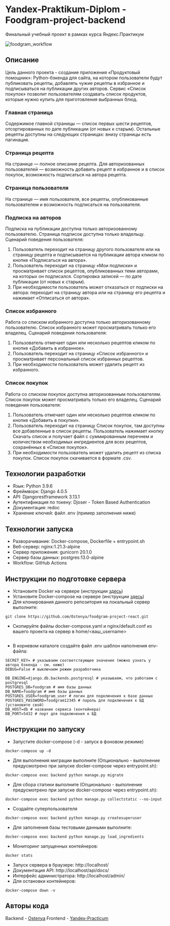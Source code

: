 # Yandex-Praktikum-Diplom - Foodgram-project-backend

Финальный учебный проект в рамках курса Яндекс.Практикум

![foodgram_workflow](https://github.com/ostenya/foodgram-project-react/actions/workflows/foodgram_workflow.yml/badge.svg)

## Описание
Цель данного проекта - создание приложения «Продуктовый помощник»: Python-бэкенда для сайта, на котором пользователи будут публиковать рецепты, добавлять чужие рецепты в избранное и подписываться на публикации других авторов. Сервис «Список покупок» позволит пользователям создавать список продуктов, которые нужно купить для приготовления выбранных блюд.

### Главная страница
Содержимое главной страницы — список первых шести рецептов, отсортированных по дате публикации (от новых к старым). Остальные рецепты доступны на следующих страницах: внизу страницы есть пагинация.

### Страница рецепта
На странице — полное описание рецепта. Для авторизованных пользователей — возможность добавить рецепт в избранное и в список покупок, возможность подписаться на автора рецепта.

### Страница пользователя
На странице — имя пользователя, все рецепты, опубликованные пользователем и возможность подписаться на пользователя.

### Подписка на авторов
Подписка на публикации доступна только авторизованному пользователю. Страница подписок доступна только владельцу.
Сценарий поведения пользователя:
1.	Пользователь переходит на страницу другого пользователя или на страницу рецепта и подписывается на публикации автора кликом по кнопке «Подписаться на автора».
2.	Пользователь переходит на страницу «Мои подписки» и просматривает список рецептов, опубликованных теми авторами, на которых он подписался. Сортировка записей — по дате публикации (от новых к старым).
3.	При необходимости пользователь может отказаться от подписки на автора: переходит на страницу автора или на страницу его рецепта и нажимает «Отписаться от автора».

### Список избранного
Работа со списком избранного доступна только авторизованному пользователю. Список избранного может просматривать только его владелец.
Сценарий поведения пользователя:
1.	Пользователь отмечает один или несколько рецептов кликом по кнопке «Добавить в избранное».
2.	Пользователь переходит на страницу «Список избранного» и просматривает персональный список избранных рецептов.
3.	При необходимости пользователь может удалить рецепт из избранного.

### Список покупок
Работа со списком покупок доступна авторизованным пользователям. Список покупок может просматривать только его владелец.
Сценарий поведения пользователя:
1.	Пользователь отмечает один или несколько рецептов кликом по кнопке «Добавить в покупки».
2.	Пользователь переходит на страницу Список покупок, там доступны все добавленные в список рецепты. Пользователь нажимает кнопку Скачать список и получает файл с суммированным перечнем и количеством необходимых ингредиентов для всех рецептов, сохранённых в «Списке покупок».
3.	При необходимости пользователь может удалить рецепт из списка покупок.
Список покупок скачивается в формате .csv.


## Технологии разработки
- Язык: Python 3.9.6
- Фреймворк: Django 4.0.5
- API: Djangorestframework 3.13.1
- Аутентификация по токену: Djoser - Token Based Authentication
- Документация: redoc
- Хранение ключей: файл .env (пример заполнения ниже)

## Технологии запуска
- Разворачивание: Docker-compose, Dockerfile + entrypoint.sh
- Веб-сервер: nginx:1.21.3-alpine
- Сервер приложения: gunicorn 20.1.0
- Сервер базы данных: postgres:13.0-alpine
- Workflow: GitHub Actions

## Инструкции по подготовке сервера
- Установите Docker на сервере (инструкции [здесь](https://docs.docker.com/engine/install/))
- Установите Docker-compose на сервере (инструкции [здесь](https://docs.docker.com/compose/install/))
- Для клонирования данного репозитория на локальный сервер выполните:
```
git clone https://github.com/Ostenya/foodgram-project-react.git
```
- Скопируйте файлы docker-compose.yaml и nginx/default.conf из вашего проекта на сервер в home/<ваш_username>
```scp docker-compose.yaml nginx.conf <ваш_username>@<ваш_IP_сервера>:/home/<ваш_username>

```
- В корневом каталоге создайте файл .env
шаблон наполнения env-файла:
```
SECRET_KEY= # указываем соответствующее значение (можно узнать у автора бэкенда - см. ниже)
DEBUG=False # выключаем режим разработчика

DB_ENGINE=django.db.backends.postgresql # указываем, что работаем с postgresql
POSTGRES_DB=foodgram # имя базы данных
DB_NAME=foodgram # имя базы данных
POSTGRES_USER=foodgram_user # логин для подключения к базе данных
POSTGRES_PASSWORD=foodgram12345 # пароль для подключения к БД (установите свой)
DB_HOST=db # название сервиса (контейнера)
DB_PORT=5432 # порт для подключения к БД
```

## Инструкции по запуску

- Запустите docker-compose (-d - запуск в фоновом режиме)
```
docker-compose up -d
```
- Для выполнения миграции выполните (Опционально - выполнение предусмотрено при запуске docker-compose через entrypoint.sh):
```
docker-compose exec backend python manage.py migrate
```
- Для сбора статики выполните (Опционально - выполнение предусмотрено при запуске docker-compose через entrypoint.sh):
```
docker-compose exec backend python manage.py collectstatic --no-input
```
- Создайте суперпользователя
```
docker-compose exec backend python manage.py createsuperuser
```
- Для заполнения базы тестовыми данными выполните:
```
docker-compose exec backend python manage.py load_ingredients
```
- Мониторинг запущенных контейнеров:
```
docker stats
```
- Запуск сервера в браузере:
http://localhost/
- Документация API:
http://localhost/api/docs/
- Интерфейс администратора:
http://localhost/admin/
- Для остановки контейнеров:
```
docker-compose down -v
```

## Авторы кода

Backend - [Ostenya](https://github.com/Ostenya)
Frontend - [Yandex-Practicum](https://github.com/Yandex-Practicum)
